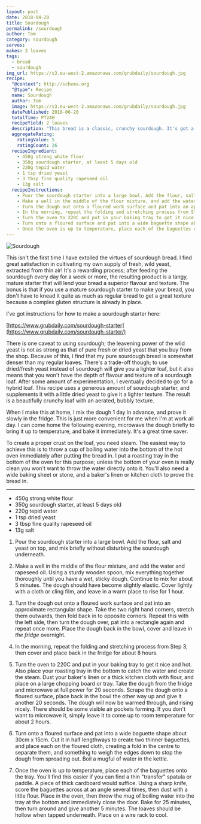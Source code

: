 ```yaml
---
layout: post
date: 2018-04-20
title: Sourdough
permalink: /sourdough
author: Tom
category: sourdough
serves: 
makes: 2 loaves
tags:
  - bread
  - sourdough
img_url: https://s3.eu-west-2.amazonaws.com/grubdaily/sourdough.jpg
recipe:
  "@context": http://schema.org
  "@type": Recipe
  name: Sourdough
  author: Tom
  image: https://s3.eu-west-2.amazonaws.com/grubdaily/sourdough.jpg
  datePublished: 2018-06-20
  totalTime: PT24H
  recipeYield: 2 loaves
  description: "This bread is a classic, crunchy sourdough. It's got a fantastic texture."
  aggregateRating:
    ratingValue: 5
    ratingCount: 26
  recipeIngredient:
    - 450g strong white flour
    - 350g sourdough starter, at least 5 days old
    - 220g tepid water
    - 1 tsp dried yeast
    - 3 tbsp fine quality rapeseed oil
    - 13g salt
  recipeInstructions:
    - Pour the sourdough starter into a large bowl. Add the flour, salt and yeast on top, and mix briefly without disturbing the sourdough underneath.
    - Make a well in the middle of the flour mixture, and add the water and rapeseed oil. Using a sturdy wooden spoon, mix everything together thoroughly until you have a wet, sticky dough. Continue to mix for about 5 minutes. The dough should have become slightly elastic. Cover lightly with a cloth or cling film, and leave in a warm place to rise for 1 hour.
    - Turn the dough out onto a floured work surface and pat into an approximate rectangular shape. Take the two right hand corners, stretch them outwards, then fold back in to opposite corners. Repeat this with the left side, then turn the dough over, pat into a rectangle again and repeat once more. Place the dough back in the bowl, cover and leave _in the fridge_ overnight.
    - In the morning, repeat the folding and stretching process from Step 3, then cover and place back in the fridge for about 8 hours.
    - Turn the oven to 220C and put in your baking tray to get it nice and hot. Also place your roasting tray in the bottom to catch the water and create the steam. Dust your baker's linen or a thick kitchen cloth with flour, and place on a large chopping board or tray. Take the dough from the fridge and microwave at full power for 20 seconds. Scrape the dough onto a floured surface, place back in the bowl the other way up and give it another 20 seconds. The dough will now be warmed through, and rising nicely. There should be some visible air pockets forming. If you don't want to microwave it, simply leave it to come up to room temperature for about 2 hours.
    - Turn onto a floured surface and pat into a wide baguette shape about 30cm x 15cm. Cut it in half lengthways to create two thinner baguettes, and place each on the floured cloth, creating a fold in the centre to separate them, and something to weigh the edges down to stop the dough from spreading out. Boil a mugful of water in the kettle.
    - Once the oven is up to temperature, place each of the baguettes onto the tray. You'll find this easier if you can find a thin "transfer" spatula or paddle. A piece of thick cardboard would suffice. Using a sharp knife, score the baguettes across at an angle several times, then dust with a little flour. Place in the oven, then throw the mug of boiling water into the tray at the bottom and immediately close the door. Bake for 25 minutes, then turn around and give another 5 minutes. The loaves should be hollow when tapped underneath. Place on a wire rack to cool.
---
```

<img src="https://s3.eu-west-2.amazonaws.com/grubdaily/sourdough.jpg" alt="Sourdough"/>


This isn't the first time I have extolled the virtues of sourdough bread. I find great satisfaction in cultivating my own supply of fresh, wild yeast, extracted from thin air! It's a rewarding process; after feeding the sourdough every day for a week or more, the resulting product is a tangy, mature starter that will lend your bread a superior flavour and texture. The bonus is that if you use a mature sourdough starter to make your bread, you don't have to knead it quite as much as regular bread to get a great texture because a complex gluten structure is already in place. 

I've got instructions for how to make a sourdough starter here:

[https://www.grubdaily.com/sourdough-starter](https://www.grubdaily.com/sourdough-starter/)

There is one caveat to using sourdough; the leavening power of the wild yeast is not as strong as that of pure fresh or dried yeast that you buy from the shop. Because of this, I find that my pure sourdough bread is somewhat denser than my regular loaves. There's a trade-off though; to use dried/fresh yeast instead of sourdough will give you a lighter loaf, but it also means that you won't have the depth of flavour and texture of a sourdough loaf. After some amount of experimentation, I eventually decided to go for a hybrid loaf. This recipe uses a generous amount of sourdough starter, and supplements it with a little dried yeast to give it a lighter texture. The result is a beautifully crunchy loaf with an aerated, bubbly texture.

When I make this at home, I mix the dough 1 day in advance, and prove it slowly in the fridge. This is just more convenient for me when I'm at work all day. I can come home the following evening, microwave the dough briefly to bring it up to temperature, and bake it immediately. It's a great time saver.

To create a proper crust on the loaf, you need steam. The easiest way to achieve this is to throw a cup of boiling water into the bottom of the hot oven immediately after putting the bread in. I put a roasting tray in the bottom of the oven for this purpose; unless the bottom of your oven is really clean you won't want to throw the water directly onto it. You'll also need a wide baking sheet or stone, and a baker's linen or kitchen cloth to prove the bread in.


---
* 450g strong white flour
* 350g sourdough starter, at least 5 days old
* 220g tepid water
* 1 tsp dried yeast
* 3 tbsp fine quality rapeseed oil
* 13g salt


1. Pour the sourdough starter into a large bowl. Add the flour, salt and yeast on top, and mix briefly without disturbing the sourdough underneath.

2. Make a well in the middle of the flour mixture, and add the water and rapeseed oil. Using a sturdy wooden spoon, mix everything together thoroughly until you have a wet, sticky dough. Continue to mix for about 5 minutes. The dough should have become slightly elastic. Cover lightly with a cloth or cling film, and leave in a warm place to rise for 1 hour.

3. Turn the dough out onto a floured work surface and pat into an approximate rectangular shape. Take the two right hand corners, stretch them outwards, then fold back in to opposite corners. Repeat this with the left side, then turn the dough over, pat into a rectangle again and repeat once more. Place the dough back in the bowl, cover and leave _in the fridge_ overnight.

4. In the morning, repeat the folding and stretching process from Step 3, then cover and place back in the fridge for about 8 hours.

5. Turn the oven to 220C and put in your baking tray to get it nice and hot. Also place your roasting tray in the bottom to catch the water and create the steam. Dust your baker's linen or a thick kitchen cloth with flour, and place on a large chopping board or tray. Take the dough from the fridge and microwave at full power for 20 seconds. Scrape the dough onto a floured surface, place back in the bowl the other way up and give it another 20 seconds. The dough will now be warmed through, and rising nicely. There should be some visible air pockets forming. If you don't want to microwave it, simply leave it to come up to room temperature for about 2 hours.

6. Turn onto a floured surface and pat into a wide baguette shape about 30cm x 15cm. Cut it in half lengthways to create two thinner baguettes, and place each on the floured cloth, creating a fold in the centre to separate them, and something to weigh the edges down to stop the dough from spreading out. Boil a mugful of water in the kettle.

7. Once the oven is up to temperature, place each of the baguettes onto the tray. You'll find this easier if you can find a thin "transfer" spatula or paddle. A piece of thick cardboard would suffice. Using a sharp knife, score the baguettes across at an angle several times, then dust with a little flour. Place in the oven, then throw the mug of boiling water into the tray at the bottom and immediately close the door. Bake for 25 minutes, then turn around and give another 5 minutes. The loaves should be hollow when tapped underneath. Place on a wire rack to cool.
